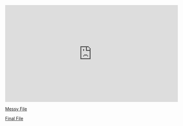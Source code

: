 <iframe width="560" height="315" src="https://www.youtube.com/embed/zliwlCADFq0" title="YouTube video player" frameborder="0" allow="accelerometer; autoplay; clipboard-write; encrypted-media; gyroscope; picture-in-picture" allowfullscreen></iframe>

[Messy File](html/messy-test-scores.html)

[Final File](html/final-test-scores.html)
